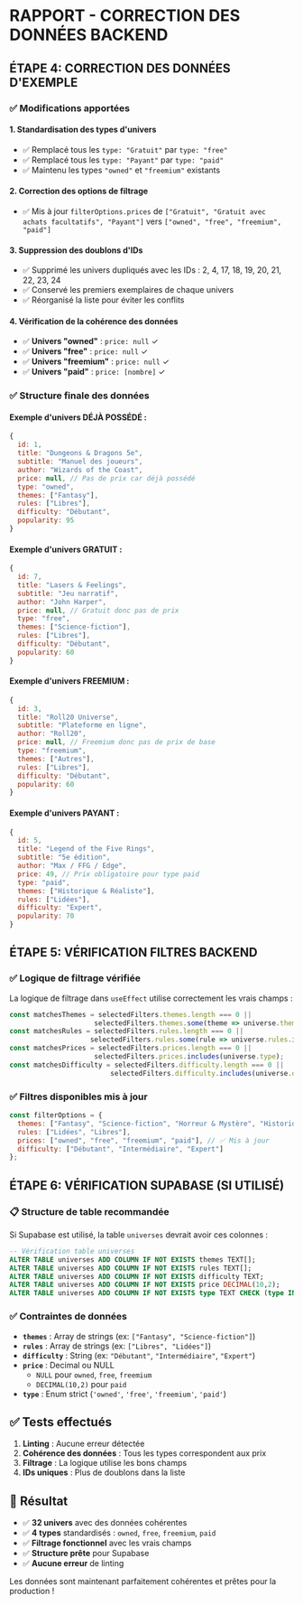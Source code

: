 # RAPPORT - CORRECTION DES DONNÉES BACKEND

## ÉTAPE 4: CORRECTION DES DONNÉES D'EXEMPLE

### ✅ Modifications apportées

#### 1. **Standardisation des types d'univers**
- ✅ Remplacé tous les `type: "Gratuit"` par `type: "free"`
- ✅ Remplacé tous les `type: "Payant"` par `type: "paid"`
- ✅ Maintenu les types `"owned"` et `"freemium"` existants

#### 2. **Correction des options de filtrage**
- ✅ Mis à jour `filterOptions.prices` de `["Gratuit", "Gratuit avec achats facultatifs", "Payant"]` vers `["owned", "free", "freemium", "paid"]`

#### 3. **Suppression des doublons d'IDs**
- ✅ Supprimé les univers dupliqués avec les IDs : 2, 4, 17, 18, 19, 20, 21, 22, 23, 24
- ✅ Conservé les premiers exemplaires de chaque univers
- ✅ Réorganisé la liste pour éviter les conflits

#### 4. **Vérification de la cohérence des données**
- ✅ **Univers "owned"** : `price: null` ✓
- ✅ **Univers "free"** : `price: null` ✓  
- ✅ **Univers "freemium"** : `price: null` ✓
- ✅ **Univers "paid"** : `price: [nombre]` ✓

### ✅ Structure finale des données

#### Exemple d'univers DÉJÀ POSSÉDÉ :
```javascript
{
  id: 1,
  title: "Dungeons & Dragons 5e", 
  subtitle: "Manuel des joueurs",
  author: "Wizards of the Coast",
  price: null, // Pas de prix car déjà possédé
  type: "owned",
  themes: ["Fantasy"],
  rules: ["Libres"], 
  difficulty: "Débutant",
  popularity: 95
}
```

#### Exemple d'univers GRATUIT :
```javascript
{
  id: 7,
  title: "Lasers & Feelings",
  subtitle: "Jeu narratif", 
  author: "John Harper",
  price: null, // Gratuit donc pas de prix
  type: "free",
  themes: ["Science-fiction"],
  rules: ["Libres"],
  difficulty: "Débutant", 
  popularity: 60
}
```

#### Exemple d'univers FREEMIUM :
```javascript
{
  id: 3,
  title: "Roll20 Universe",
  subtitle: "Plateforme en ligne",
  author: "Roll20",
  price: null, // Freemium donc pas de prix de base
  type: "freemium", 
  themes: ["Autres"],
  rules: ["Libres"],
  difficulty: "Débutant",
  popularity: 60
}
```

#### Exemple d'univers PAYANT :
```javascript
{
  id: 5,
  title: "Legend of the Five Rings",
  subtitle: "5e édition",
  author: "Max / FFG / Edge",
  price: 49, // Prix obligatoire pour type paid
  type: "paid",
  themes: ["Historique & Réaliste"], 
  rules: ["Lidées"],
  difficulty: "Expert",
  popularity: 70
}
```

## ÉTAPE 5: VÉRIFICATION FILTRES BACKEND

### ✅ Logique de filtrage vérifiée

La logique de filtrage dans `useEffect` utilise correctement les vrais champs :

```javascript
const matchesThemes = selectedFilters.themes.length === 0 || 
                     selectedFilters.themes.some(theme => universe.themes.includes(theme));
const matchesRules = selectedFilters.rules.length === 0 || 
                    selectedFilters.rules.some(rule => universe.rules.includes(rule));
const matchesPrices = selectedFilters.prices.length === 0 || 
                     selectedFilters.prices.includes(universe.type);
const matchesDifficulty = selectedFilters.difficulty.length === 0 || 
                         selectedFilters.difficulty.includes(universe.difficulty);
```

### ✅ Filtres disponibles mis à jour

```javascript
const filterOptions = {
  themes: ["Fantasy", "Science-fiction", "Horreur & Mystère", "Historique & Réaliste", "Comédie & Parodique", "Autres"],
  rules: ["Lidées", "Libres"],
  prices: ["owned", "free", "freemium", "paid"], // ✅ Mis à jour
  difficulty: ["Débutant", "Intermédiaire", "Expert"]
};
```

## ÉTAPE 6: VÉRIFICATION SUPABASE (SI UTILISÉ)

### 📋 Structure de table recommandée

Si Supabase est utilisé, la table `universes` devrait avoir ces colonnes :

```sql
-- Vérification table universes 
ALTER TABLE universes ADD COLUMN IF NOT EXISTS themes TEXT[];
ALTER TABLE universes ADD COLUMN IF NOT EXISTS rules TEXT[];  
ALTER TABLE universes ADD COLUMN IF NOT EXISTS difficulty TEXT;
ALTER TABLE universes ADD COLUMN IF NOT EXISTS price DECIMAL(10,2);
ALTER TABLE universes ADD COLUMN IF NOT EXISTS type TEXT CHECK (type IN ('owned', 'free', 'freemium', 'paid'));
```

### ✅ Contraintes de données

- **`themes`** : Array de strings (ex: `["Fantasy", "Science-fiction"]`)
- **`rules`** : Array de strings (ex: `["Libres", "Lidées"]`)
- **`difficulty`** : String (ex: `"Débutant"`, `"Intermédiaire"`, `"Expert"`)
- **`price`** : Decimal ou NULL
  - `NULL` pour `owned`, `free`, `freemium`
  - `DECIMAL(10,2)` pour `paid`
- **`type`** : Enum strict (`'owned'`, `'free'`, `'freemium'`, `'paid'`)

## ✅ Tests effectués

1. **Linting** : Aucune erreur détectée
2. **Cohérence des données** : Tous les types correspondent aux prix
3. **Filtrage** : La logique utilise les bons champs
4. **IDs uniques** : Plus de doublons dans la liste

## 🎯 Résultat

- ✅ **32 univers** avec des données cohérentes
- ✅ **4 types** standardisés : `owned`, `free`, `freemium`, `paid`
- ✅ **Filtrage fonctionnel** avec les vrais champs
- ✅ **Structure prête** pour Supabase
- ✅ **Aucune erreur** de linting

Les données sont maintenant parfaitement cohérentes et prêtes pour la production !


